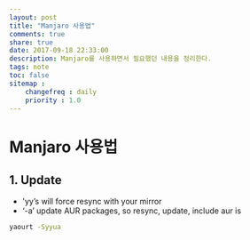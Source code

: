 ```yaml
---
layout: post
title: "Manjaro 사용법"
comments: true
share: true
date: 2017-09-18 22:33:00
description: Manjaro를 사용하면서 필요했던 내용을 정리한다.
tags: note
toc: false
sitemap :
    changefreq : daily
    priority : 1.0
---
```


# Manjaro 사용법

## 1. Update

- 'yy’s will force resync with your mirror
- ‘-a’ update AUR packages, so resync, update, include aur is

```sh
yaourt -Syyua
```